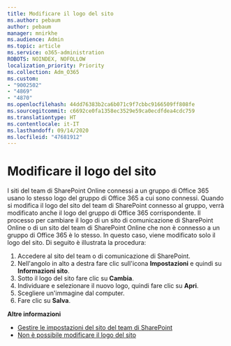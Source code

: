 ```yaml
---
title: Modificare il logo del sito
ms.author: pebaum
author: pebaum
manager: mnirkhe
ms.audience: Admin
ms.topic: article
ms.service: o365-administration
ROBOTS: NOINDEX, NOFOLLOW
localization_priority: Priority
ms.collection: Adm_O365
ms.custom:
- "9002502"
- "4869"
- "4870"
ms.openlocfilehash: 44dd76383b2ca6b071c9f7cbbc9166509ff808fe
ms.sourcegitcommit: c6692ce0fa1358ec3529e59ca0ecdfdea4cdc759
ms.translationtype: HT
ms.contentlocale: it-IT
ms.lasthandoff: 09/14/2020
ms.locfileid: "47681912"
---
```

# <a name="change-site-logo"></a>Modificare il logo del sito

I siti del team di SharePoint Online connessi a un gruppo di Office 365 usano lo stesso logo del gruppo di Office 365 a cui sono connessi. Quando si modifica il logo del sito del team di SharePoint connesso al gruppo, verrà modificato anche il logo del gruppo di Office 365 corrispondente. Il processo per cambiare il logo di un sito di comunicazione di SharePoint Online o di un sito del team di SharePoint Online che non è connesso a un gruppo di Office 365 è lo stesso. In questo caso, viene modificato solo il logo del sito. Di seguito è illustrata la procedura:

1. Accedere al sito del team o di comunicazione di SharePoint.
2. Nell'angolo in alto a destra fare clic sull'icona **Impostazioni** e quindi su **Informazioni sito**.
3. Sotto il logo del sito fare clic su **Cambia**.
4. Individuare e selezionare il nuovo logo, quindi fare clic su **Apri**.
5. Scegliere un'immagine dal computer.
6. Fare clic su **Salva**.

**Altre informazioni**

- [Gestire le impostazioni del sito del team di SharePoint](https://support.office.com/article/manage-your-sharepoint-site-settings-8376034d-d0c7-446e-9178-6ab51c58df42)
- [Non è possibile modificare il logo del sito](https://docs.microsoft.com/sharepoint/troubleshoot/sites/error-when-changing-o365-site-logo)
